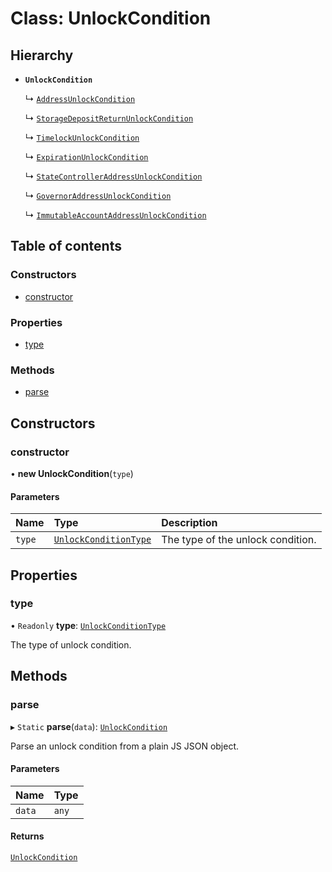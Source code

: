 # Class: UnlockCondition

## Hierarchy

- **`UnlockCondition`**

  ↳ [`AddressUnlockCondition`](AddressUnlockCondition.md)

  ↳ [`StorageDepositReturnUnlockCondition`](StorageDepositReturnUnlockCondition.md)

  ↳ [`TimelockUnlockCondition`](TimelockUnlockCondition.md)

  ↳ [`ExpirationUnlockCondition`](ExpirationUnlockCondition.md)

  ↳ [`StateControllerAddressUnlockCondition`](StateControllerAddressUnlockCondition.md)

  ↳ [`GovernorAddressUnlockCondition`](GovernorAddressUnlockCondition.md)

  ↳ [`ImmutableAccountAddressUnlockCondition`](ImmutableAccountAddressUnlockCondition.md)

## Table of contents

### Constructors

- [constructor](UnlockCondition.md#constructor)

### Properties

- [type](UnlockCondition.md#type)

### Methods

- [parse](UnlockCondition.md#parse)

## Constructors

### constructor

• **new UnlockCondition**(`type`)

#### Parameters

| Name | Type | Description |
| :------ | :------ | :------ |
| `type` | [`UnlockConditionType`](../enums/UnlockConditionType.md) | The type of the unlock condition. |

## Properties

### type

• `Readonly` **type**: [`UnlockConditionType`](../enums/UnlockConditionType.md)

The type of unlock condition.

## Methods

### parse

▸ `Static` **parse**(`data`): [`UnlockCondition`](UnlockCondition.md)

Parse an unlock condition from a plain JS JSON object.

#### Parameters

| Name | Type |
| :------ | :------ |
| `data` | `any` |

#### Returns

[`UnlockCondition`](UnlockCondition.md)
